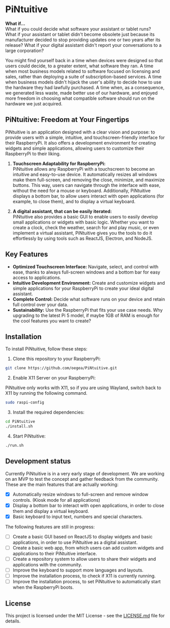 # PiNtuitive

**What if...**  
What if you could decide what software your assistant or tablet runs?  
What if your assistant or tablet didn't become obsolete just because its manufacturer decided to stop providing updates one or two years after its release?
What if your digital assistant didn't report your conversations to a large corporation?  

You might find yourself back in a time when devices were designed so that users could decide, to a greater extent, what software they ran. A time when most business models related to software focused on licensing and sales, rather than deploying a suite of subscription-based services. A time when business models didn't hijack the user's ability to decide how to use the hardware they had lawfully purchased. A time when, as a consequence, we generated less waste, made better use of our hardware, and enjoyed more freedom in choosing what compatible software should run on the hardware we just acquired.

## PiNtuitive: Freedom at Your Fingertips

PiNtuitive is an application designed with a clear vision and purpose: to provide users with a simple, intuitive, and touchscreen-friendly interface for their RaspberryPi. It also offers a development environment for creating widgets and simple applications, allowing users to customize their RaspberryPi to their liking.

1. **Touchscreen Adaptability for RaspberryPi:**  
   PiNtuitive allows any RaspberryPi with a touchscreen to become an intuitive and easy-to-use device. It automatically resizes all windows make them full-screen, and removing the close, minimize, and maximize buttons. This way, users can navigate through the interface with ease, without the need for a mouse or keyboard. Additionally, PiNtuitive displays a bottom bar, to allow users interact with open applications (for example, to close them), and to display a virtual keyboard.

2. **A digital assistant, that can be easily iterated:**  
   PiNtuitive also provides a basic GUI to enable users to easily develop small applications or widgets with basic logic. Whether you want to create a clock, check the weather, search for and play music, or even implement a virtual assistant, PiNtuitive gives you the tools to do it effortlessly by using tools such as ReactJS, Electron, and NodeJS.

## Key Features

- **Optimized Touchscreen Interface:** Navigate, select, and control with ease, thanks to always full-screen windows and a bottom bar for easy access to applications.
- **Intuitive Development Environment:** Create and customize widgets and simple applications for your RaspberryPi to create your ideal digital assistant.
- **Complete Control:** Decide what software runs on your device and retain full control over your data.
- **Sustainability:** Use the RaspberryPi that fits your use case needs. Why upgrading to the latest Pi 5 model, if maybe 1GB of RAM is enough for the cool features you want to create?

## Installation

To install PiNtuitive, follow these steps:

1. Clone this repository to your RaspberryPi:

```bash
git clone https://github.com/oegea/PiNtuitive.git
```

2. Enable X11 Server on your RaspberryPi:

PiNtuitive only works with X11, so if you are using Wayland, switch back to X11 by running the following command.

```bash
sudo raspi-config
```

3. Install the required dependencies:

```bash
cd PiNtuitive
./install.sh
```

4. Start PiNtuitive:

```bash
./run.sh
```

## Development status

Currently PiNtuitive is in a very early stage of development. We are working on an MVP to test the concept and gather feedback from the community.
These are the main features that are actually working:

- [x] Automatically resize windows to full-screen and remove window controls. (Kiosk mode for all applications)
- [x] Display a bottom bar to interact with open applications, in order to close them and display a virtual keyboard.
- [x] Basic keyboard to input text, numbers and special characters.

The following features are still in progress:

- [ ] Create a basic GUI based on ReactJS to display widgets and basic applications, in order to use PiNtuitive as a digital assistant.
- [ ] Create a basic web app, from which users can add custom widgets and applications to their PiNtuitive interface.
- [ ] Create a repository system to allow users to share their widgets and applications with the community.
- [ ] Improve the keyboard to support more languages and layouts.
- [ ] Improve the installation process, to check if X11 is currently running.
- [ ] Improve the installation process, to set PiNtuitive to automatically start when the RaspberryPi boots.
 
## License

This project is licensed under the MIT License - see the [LICENSE.md](LICENSE.md) file for details.